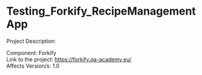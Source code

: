 # Testing_Forkify_RecipeManagementApp


Project Description:

Component: Forkify<br>
Link to the project: https://forkify.qa-academy.eu/<br>
Affects Version/s: 1.0<br>
